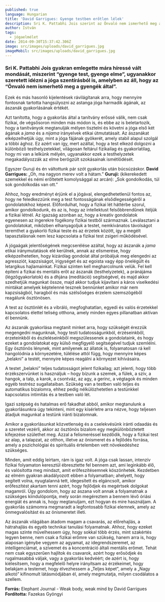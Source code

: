 ```yaml
---
published: true
language: Hungarian
title: 'David Garrigues: Gyenge testben erőtlen lélek'
description: Sri K. Pattabhi Jois szerint az Önvaló nem ismerhető meg a gyengék által
author: István
tags:
  - jógaelmélet
date: 2014-09-30T15:37:42.306Z
image: src/images/uploads/david_garrigues.jpg
imageMobil: src/images/uploads/david_garrigues.jpg
---
```


### Sri K. Pattabhi Jois gyakran emlegette mára híressé vált mondását, miszerint “gyenge test, gyenge elme”, ugyanakkor szeretett idézni a jóga szentírásból is, amelyben az áll, hogy az “Önvaló nem ismerhető meg a gyengék által”.

Ezek és más hasonló kijelentések rávilágítanak arra, hogy mennyire fontosnak tartotta hangsúlyozni az astanga jóga
harmadik ágának, az ászanák gyakorlásának értékét.

Azt tanította, hogy a gyakorlás által a tanítvány erőssé válik, nem csak fizikai, de végsősoron minden más módon is, és
ebbe az is beletartozik, hogy a tanítványok megtanulják mélyen tisztelni és követni a jóga első két ágának a _jama_ és a
_nijama_ irányelvek etikai útmutatásait. Az ászanákat elképzelhetjük úgy, mint a jóga fájának gyökerét, amely stabil
alapul szolgál a többi ághoz. Ez azért van így, mert azáltal, hogy a test elkezd dolgozni a különböző testhelyzetekkel,
világosan feltárul fizikailag és gyakorlatilag, hogy mi van a lelkünk mélyén, ugyanakkor ezek a testhelyzetek
megakadályozzák az elme berögzült szokásainak ismétlődését.

Egyszer Guruji és én váltottunk pár szót gyakorlás után búcsúzáskor. **David Garrigues:** „Oh, ma nagyon merev volt a
hátam.” **Guruji:** (kikerekedett szemekkel és némi erőltetett komolysággal az arcán): „Sok gondolkodás, túl sok
gondolkodás van ott.”

Ahhoz, hogy eredményt érjünk el a jógával, elengedhetetlenül fontos az, hogy ne feledkezzünk meg a test fontosságának
elsődlegességéről a gondolatokhoz képest. Előfordulhat, hogy a fizikai lét háttérbe szorul, amikor gondolkodunk, és az
is, hogy az intellektust felsőbbrendűnek ítéljük a fizikai létnél. Az igazság azonban az, hogy a kreatív gondolatok
egyenesen az ingerekre fogékony fizikai testből származnak. Leválasztani a gondolatokat, miközben elhanyagoljuk a
testet, nemkívánatos távolságot teremthet a gyakorló fizikai teste és az érzetek között, így a megélt tapasztalásnak nem
lesz kapcsolata a fizikai test zsigeri működésével.

A jógaágak jelentőségének megcserélése azáltal, hogy az ászanák a _jama_ etikai iránymutatások elé kerülnek, annak az
elismerése, hogy elképzelhetetlen, hogy kizárólag gondolat által próbáljuk meg elengedni az agressziót, kapzsiságot,
irigységet és az egoista vagy épp önelégült és letargikus hajlamainkat. Fizikai szinten kell megharcolnunk velük. Fel
kell építeni a fizikai és mentális erőt az ászanák (testhelyzetek), a pránájáma (légzőgyakorlatok) és a dhjána
(meditáció) segítségével, és majd akkor szedhetjük magunkat össze, majd akkor tudjuk kijavítani a káros viselkedési
mintákat amelyek képtelenné tesznek bennünket amikor már nem kapzsiságból, haragból és más szélsőséges érzelem
szemszögéből reagálunk ösztönösen.

A test az ösztönlét és a vibráló, megfoghatatlan, egyedi és valós érzetekkel kapcsolatos élettel teliség otthona, amely
minden egyes pillanatban aktívan él bennünk.

Az ászanák gyakorlása megtanít minket arra, hogy szükségét érezzük megengedni magunknak, hogy testi tudatosságunkból,
érzéseinkből, érzeteinkből és észleléseinkből megszülessenek a gondolataink, és hogy ezeket a gondolatokat egy külső
megfigyelő segítségével tudjuk szemlélni. Egy ösztönös lénynek, mint amilyenek az állatok is, folyamatosan rá kell
hangolódnia a környezetére, túlélése attól függ, hogy mennyire képes „belakni” a testét, mennyire képes reagálni a
környezet kihívásaira.

A testet „belakni” teljes tudatosságot jelent fizikailag; azt jelenti, hogy több érzékszervünket is használjuk – hogy
bízunk a szemek, a fülek, a szív, a hangok, a talp, a karok, a csontváz, az agy, a gerinc, a végtagok és minden egyéb
testrész sugallataiban. Szükség van a testben való teljes és automatikus bizalomra, ehhez pedig nélkülözhetetlen a
testünkkel kapcsolatos intimitás és a testben való lét.

Igazi szépség és hatalmas erő fakadhat abból, amikor megtanulunk a gyakorlásunkra úgy tekinteni, mint egy kísérletre
arra nézve, hogy teljesen átadjuk magunkat a testünk iránti bizalomnak.

Amikor a gyakorlásunkat közvetlenség és a cselekvésünk iránti odaadás és a szeretet vezérli, akkor az ösztönös bizalom
egy megkülönböztetett kifejezése születhet meg. Azzal a felismeréssel kezdődik, hogy a fizikai test az alap, a talapzat,
az otthon, illetve az önismeret és a fejlődés forrása, amely a pszichológiai és spirituális értelemben vett növekedéshez
szükséges.

Minden, amit eddig leírtam, rám is igaz volt. A jóga csak lassan, intenzív fizikai folyamaton keresztül ébresztette fel
bennem azt, ami leginkább élő, és valósította meg mindazt, amit erőfeszítésemnek köszönhetek. Kezdetben az elmém gyakran
akadályozott ebben a folyamatban; ahelyett, hogy segített volna, nyugtalanná tett, idegesített és elgáncsolt, amikor
erőfeszítést akartam tenni azért, hogy fejlődjek és megértsek dolgokat magamról. Úgy gondolom, hogy az ászana volt annak
a folyamatnak a szükséges kiindulópontja, mely során megéreztem a bennem lévő óriási energiát és annak is, hogy
megtanuljam, ezt hogyan és mire használjam. A gyakorlás számomra megmaradt a legfontosabb fizikai elemnek, amely az
önmegvalósítást és az önismeretet illeti.

Az ászanák világában átadom magam a csavarás, az előrehajlás, a hátrahajlás és egyéb technikai tanulási folyamatnak.
Ahhoz, hogy ezeket magas szinte művelhessem úgy, hogy sokkal több érzés, mint szakértés legyen benne, nem csak a fizikai
erőmre van szükség, hanem arra is, hogy alaposan igénybe vegyem az agyamat, az idegrendszeremet, az intelligenciámat, a
szívemet és a koncentráció általi mentális erőmet. Tehát nem csak egyszerűen hajlítok és csavarok, azért hogy erősödjek
és rugalmasabbá váljak, vagy a gyakorlás kedvéért; de azért is, hogy kiélesítsem, hogy a megfelelő helyre irányítsam az
érzékeimet, hogy belakjam a testemet, hogy élvezhessem a „Teljes képet”, amely a „Nagy alkotó” kifinomult látásmódjában
él, amely megmutatja, milyen csodálatos a szellem.

**Forrás:** Elephant Journal - Weak body, weak mind by David Garrigues **Fordította:** Fazekas Gyöngyi
